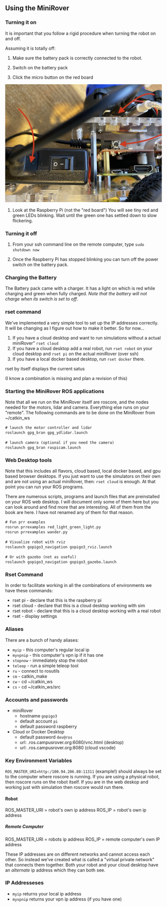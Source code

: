 
## Using the MiniRover

### Turning it on

It is important that you follow a rigid procedure when turning the robot on and off.

Assuming it is totally off:

1. Make sure the battery pack is correctly connected to the robot.

1. Switch on the battery pack

1. Click the micro button on the red board

![Button to reboot](button.jpg)

1. Look at the Raspberry Pi (not the "red board") You will see tiny red and green LEDs blinking. Wait until the green one has settled down to slow flickering.

### Turning it off

1. From your ssh command line on the remote computer, type `sudo shutdown now`

1. Once the Raspberry Pi has stopped blinking you can turn off the power switch on the battery pack.

### Charging the Battery

The Battery pack came with a charger. It has a light on which is red while charging and green when fully charged. *Note that the battery will not charge when its switch is set to off*.

### rset command

We've implemented a very simple tool to set up the IP addresses correctly. It will be changing as I figure out how to make it better. So for now...

1. If you have a cloud desktop and want to run simulations without a actual miniRover" `rset cloud`
1. If you have a cloud desktop add a real robot, run `rset robot` on your cloud desktop and `rset pi` on the  actual miniRover (over ssh)
1. If you have a local docker based desktop, run `rset docker` there.

rset by itself displays the current satus

(I know a combination is missing and plan a revision of this)

### Starting the MiniRover ROS applications

Note that all we run on the MiniRover itself are roscore, and the nodes needed for the motors, lidar and camera. Everything else runs on your "remote". The following commands are to be done on the MiniRover from ~/catkin_ws

```
# launch the motor controller and lidar
roslaunch gpg_bran gpg_ydlidar.launch 

# launch camera (optional if you need the camera)
roslaunch gpg_bran raspicam.launch
```

### Web Desktop tools

Note that this includes all flavors, cloud based, local docker based, and gpu based browser desktops. If you just want to use the simulators on their own and are not using an actual miniRover, then: `rset cloud` is enough. At that point you can run your ROS programs.

There are numerous scripts, programs and launch files that are preinstalled on your ROS web desktop. I will document only some of them here but you can look around and find more that are interesting. All of them from the book are here. I have not renamed any of them for that reason.

```
# Fun prr examples
rosrun prrexamples red_light_green_light.py
rosrun prrexamples wander.py

# Visualize robot with rviz
roslaunch gopigo3_navigation gopigo3_rviz.launch 

# Or with gazebo (not as useful)
roslaunch gopigo3_navigation gopigo3_gazebo.launch 

```

### Rset Command

In order to facilitate working in all the combinations of environments we have these commands:

* rset pi - declare that this is the raspberry pi
* rset cloud - declare that this is a cloud desktop working with sim
* rset robot - declare that this is a cloud desktop working with a real robot
* rset - display settings

### Aliases

There are a bunch of handy aliases:

* `myip` - this computer's regular local ip
* `myvpnip` - this computer's vpn ip if it has one
* `stopnow` - immediately stop the robot
* `teleop` - run a simple teleop tool
* `ru` - connect to rosutils
* `cm` - catkin_make
* `cw` - cd ~/catkin_ws
* `cs` - cd ~/catkin_ws/src



### Accounts and passwords

* miniRover
  * hostname `gopigo3`
  * default account `pi`
  * default password raspberry
* Cloud or Docker Desktop
  * default password `dev@ros`
  * url: <unetid>.ros.campusrover.org:6080/vnc.html (desktop)
  * url: <unetid>.ros.campusrover.org:8080 (cloud vscode)

### Key Environment Variables

`ROS_MASTER_URI=http:/100.94.206.80:11311` (example!) should always be set to the computer where roscore is running. If you are using a physical robot, then roscore runs on the robot itself. If you are in the web deskop and working just with simulation then roscore would run there.

#### Robot

ROS_MASTER_URI = robot's own ip address
ROS_IP = robot's own ip address

##### Remote Computer 

ROS_MASTER_URI = robots ip address 
ROS_IP = remote computer's own IP address

These IP addresses are on different networks and cannot access each other. So instead we've created what is called a "virtual private network" that connects them together. Both your robot and your cloud desktop have an *alternate* ip address which they can both see.

### IP Addresseses

* `myip` returns your local ip address
* `myvpnip` returns your vpn ip address (if you have one)



